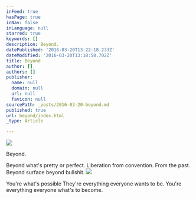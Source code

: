 ```yaml
---
inFeed: true
hasPage: true
inNav: false
inLanguage: null
starred: true
keywords: []
description: Beyond.
datePublished: '2016-03-20T13:22:18.233Z'
dateModified: '2016-03-20T13:18:58.702Z'
title: Beyond
author: []
authors: []
publisher:
  name: null
  domain: null
  url: null
  favicon: null
sourcePath: _posts/2016-03-20-beyond.md
published: true
url: beyond/index.html
_type: Article

---
```

![](https://the-grid-user-content.s3-us-west-2.amazonaws.com/c5f092f9-4e72-4cdf-ac40-5eec4c081bdb.jpg)

Beyond.

Beyond what's pretty or perfect. Liberation from convention. From the past. Beyond surface beyond bullshit.
![](https://the-grid-user-content.s3-us-west-2.amazonaws.com/fc233253-9fc2-46db-b8dc-94b0f306da24.jpg)

You're what's possible
They're everything everyone wants to be. You're everything everyone what's to become.